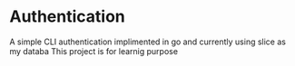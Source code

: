 # Authentication 
A simple CLI authentication implimented in go and currently using slice as my databa
This project is for learnig purpose